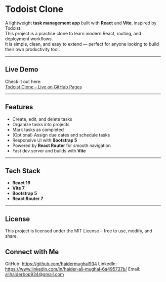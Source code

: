 # Todoist Clone

A lightweight **task management app** built with **React** and **Vite**, inspired by Todoist.  
This project is a practice clone to learn modern React, routing, and deployment workflows.  
It is simple, clean, and easy to extend — perfect for anyone looking to build their own productivity tool.

---

## Live Demo
Check it out here:  
[Todoist Clone – Live on GitHub Pages](https://haidermughal934.github.io/Todoist-clone)

---

## Features
- Create, edit, and delete tasks  
- Organize tasks into projects  
- Mark tasks as completed  
- (Optional) Assign due dates and schedule tasks  
- Responsive UI with **Bootstrap 5**  
- Powered by **React Router** for smooth navigation  
- Fast dev server and builds with **Vite**  

---

## Tech Stack
- **React 19**  
- **Vite 7**  
- **Bootstrap 5**  
- **React Router 7**  
---
## License
This project is licensed under the MIT License – free to use, modify, and share.

## Connect with Me
GitHub: https://github.com/haidermughal934
LinkedIn: https://www.linkedin.com/in/haider-ali-mughal-6a495737b/
Email: alihaiderbop934@gmail.com
